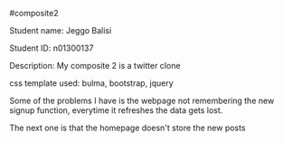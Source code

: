 #composite2

Student name: Jeggo Balisi

Student ID: n01300137

Description: My composite 2 is a twitter clone

css template used: bulma, bootstrap, jquery

Some of the problems I have is the webpage not remembering the new signup function, everytime it refreshes the data gets lost.

The next one is that the homepage doesn't store the new posts
